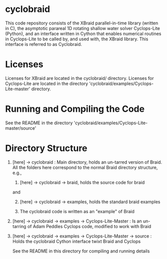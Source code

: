 # cyclobraid
This code repository consists of the XBraid parallel-in-time library (written in C),
the asymptotic parareal 1D rotating shallow water solver Cyclops-Lite (Python), and
an interface written in Cython that enables numerical routines in Cyclops-Lite to
be called by, and used with, the XBraid library. This interface is referred to as
Cyclobraid.


# Licenses
Licenses for XBraid are located in the cyclobraid/ directory. Licenses for
Cyclops-Lite are located in the directory 'cyclobraid/examples/Cyclops-Lite-master'
directory.


# Running and Compiling the Code
See the README in the directory 'cyclobraid/examples/Cyclops-Lite-master/source'


# Directory Structure

1. [here] -> cyclobraid : Main directory, holds an un-tarred version of Braid.
                          All the folders here correspond to the normal Braid
                          directory structure, e.g.,   
                       
    1. [here] -> cyclobraid -> braid, holds the source code for braid
                       
    and 
                       
    2. [here] -> cyclobraid -> examples, holds the standard braid examples

    3. The cyclobraid code is written as an "example" of Braid 


2. [here] -> cyclobraid -> examples -> Cyclops-Lite-Master : Is an un-tarring of Adam Peddles
                                                          Cyclops code, modified to work 
                                                          with Braid


3. [here] -> cyclobraid -> examples -> Cyclops-Lite-Master -> source : Holds the cyclobraid 
                                                                       Cython interface twixt
                                                                       Braid and Cyclops

    See the README in this 
    directory for compiling
    and running details

